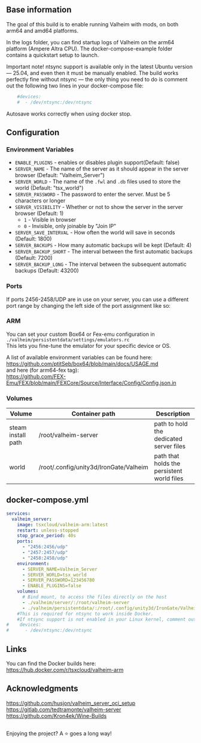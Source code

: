 ## Base information
The goal of this build is to enable running Valheim with mods, on both arm64 and amd64 platforms.

In the logs folder, you can find startup logs of Valheim on the arm64 platform (Ampere Altra CPU).
The docker-compose-example folder contains a quickstart setup to launch.

Important note! ntsync support is available only in the latest Ubuntu version — 25.04, and even then it must be manually enabled.
The build works perfectly fine without ntsync — the only thing you need to do is comment out the following two lines in your docker-compose file:
```yaml
    #devices:
    #  - /dev/ntsync:/dev/ntsync
```
Autosave works correctly when using docker stop.

## Configuration

### Environment Variables

- `ENABLE_PLUGINS` - enables or disables plugin support(Default: false)
- `SERVER_NAME` - The name of the server as it should appear in the server browser (Default: "Valheim_Server")
- `SERVER_WORLD` - The name of the `.fwl` and `.db` files used to store the world (Default: "tsx_world")
- `SERVER_PASSWORD` - The password to enter the server. Must be 5 characters or longer
- `SERVER_VISIBILITY` - Whether or not to show the server in the server browser (Default: 1)
  - `1` - Visible in browser
  - `0` - Invisible, only joinable by "Join IP"
- `SERVER_SAVE_INTERVAL` - How often the world will save in seconds (Default: 1800)
- `SERVER_BACKUPS` - How many automatic backups will be kept (Default: 4)
- `SERVER_BACKUP_SHORT` - The interval between the first automatic backups (Default: 7200)
- `SERVER_BACKUP_LONG` - The interval between the subsequent automatic backups (Default: 43200)

### Ports

If ports 2456-2458/UDP are in use on your server, you can use a different port range by changing the left side of the port assignment like so:

### ARM
You can set your custom Box64 or Fex-emu configuration in  
`./valheim/persistentdata/settings/emulators.rc`  
This lets you fine-tune the emulator for your specific device or OS.

A list of available environment variables can be found here:  
https://github.com/ptitSeb/box64/blob/main/docs/USAGE.md  
and here (for arm64-fex tag):  
https://github.com/FEX-Emu/FEX/blob/main/FEXCore/Source/Interface/Config/Config.json.in

### Volumes

| Volume             | Container path              | Description                             |
| -------------------- | ----------------------------- | ----------------------------------------- |
| steam install path | /root/valheim-server         | path to hold the dedicated server files |
| world              | /root/.config/unity3d/IronGate/Valheim | path that holds the persistent world files         |

## docker-compose.yml

```yaml
services:
  valheim_server:
    image: tsxcloud/valheim-arm:latest
    restart: unless-stopped
    stop_grace_period: 40s
    ports:
      - "2456:2456/udp"
      - "2457:2457/udp"
      - "2458:2458/udp"
    environment:
      - SERVER_NAME=Valheim_Server
      - SERVER_WORLD=tsx_world
      - SERVER_PASSWORD=123456780
      - ENABLE_PLUGINS=false
    volumes:
      # Bind mount, to access the files directly on the host
      - ./valheim/server/:/root/valheim-server
      - ./valheim/persistentdata/:/root/.config/unity3d/IronGate/Valheim
    #This is required for ntsync to work inside Docker.
    #If ntsync support is not enabled in your Linux kernel, comment out this section, otherwise Docker Compose won't start.
#    devices:
#      - /dev/ntsync:/dev/ntsync
```

## Links
You can find the Docker builds here:
https://hub.docker.com/r/tsxcloud/valheim-arm

## Acknowledgments
https://github.com/husjon/valheim_server_oci_setup  
https://gitlab.com/tedtramonte/valheim-server  
https://github.com/Kron4ek/Wine-Builds       

## 
Enjoying the project? A ⭐ goes a long way!

